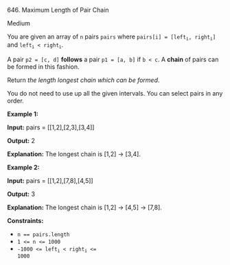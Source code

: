 646\. Maximum Length of Pair Chain

Medium

You are given an array of `n` pairs `pairs` where <code>pairs[i] = [left<sub>i</sub>, right<sub>i</sub>]</code> and <code>left<sub>i</sub> < right<sub>i</sub></code>.

A pair `p2 = [c, d]` **follows** a pair `p1 = [a, b]` if `b < c`. A **chain** of pairs can be formed in this fashion.

Return _the length longest chain which can be formed_.

You do not need to use up all the given intervals. You can select pairs in any order.

**Example 1:**

**Input:** pairs = [[1,2],[2,3],[3,4]]

**Output:** 2

**Explanation:** The longest chain is [1,2] -> [3,4].

**Example 2:**

**Input:** pairs = [[1,2],[7,8],[4,5]]

**Output:** 3

**Explanation:** The longest chain is [1,2] -> [4,5] -> [7,8].

**Constraints:**

*   `n == pairs.length`
*   `1 <= n <= 1000`
*   <code>-1000 <= left<sub>i</sub> < right<sub>i</sub> <= 1000</code>